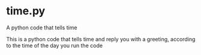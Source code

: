 # time.py
A python code that tells time

This is a python code that tells time and reply you with a greeting, according to the time of the day you run the code
